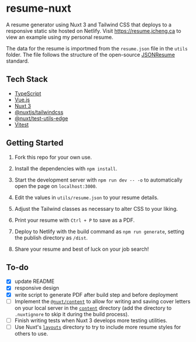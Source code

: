 # resume-nuxt

A resume generator using Nuxt 3 and Tailwind CSS that deploys to a responsive static site hosted on Netlify. Visit https://resume.jcheng.ca to view an example using my personal resume.

The data for the resume is importmed from the `resume.json` file in the `utils` folder. The file follows the structure of the open-source [JSONResume](https://jsonresume.org/) standard.

## Tech Stack

- [TypeScript](https://www.typescriptlang.org/)
- [Vue.js](https://vuejs.org/)
- [Nuxt 3](https://nuxt.com/)
- [@nuxtjs/tailwindcss](https://tailwindcss.nuxt.dev/)
- [@nuxt/test-utils-edge](https://nuxt.com/docs/getting-started/testing)
- [Vitest](https://vitest.dev/)

## Getting Started

1.  Fork this repo for your own use.

2.  Install the dependencies with `npm install`.

3.  Start the development server with `npm run dev -- -o` to automatically open the page on `localhost:3000`.

4.  Edit the values in `utils/resume.json` to your resume details.

5.  Adjust the Tailwind classes as necessary to alter CSS to your liking.

6.  Print your resume with `Ctrl + P` to save as a PDF.

7.  Deploy to Netlify with the build command as `npm run generate`, setting the publish directory as `/dist`.

8.  Share your resume and best of luck on your job search!

## To-do

- [x] update README
- [x] responsive design
- [x] write script to generate PDF after build step and before deployment
- [ ] Implement the [`@nuxt/content`](https://content.nuxtjs.org/) to allow for writing and saving cover letters on your local server in the [`content`](https://nuxt.com/docs/guide/directory-structure/content) directory (add the directory to `.nuxtignore` to skip it during the build process).
- [ ] Finish writing tests when Nuxt 3 develops more testing utilities.
- [ ] Use Nuxt's [`layouts`](https://nuxt.com/docs/guide/directory-structure/layouts) directory to try to include more resume styles for others to use.
